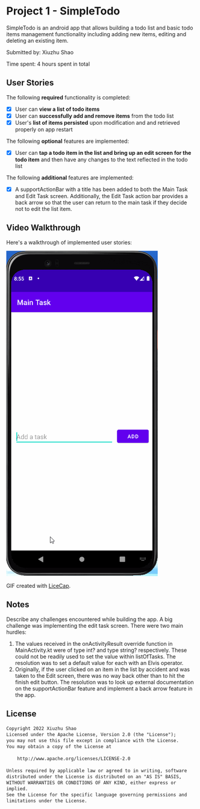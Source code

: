 # Project 1 - SimpleTodo

SimpleTodo is an android app that allows building a todo list and basic todo items management functionality including adding new items, editing and deleting an existing item.

Submitted by: Xiuzhu Shao

Time spent: 4 hours spent in total

## User Stories

The following **required** functionality is completed:

* [X] User can **view a list of todo items**
* [X] User can **successfully add and remove items** from the todo list
* [X] User's **list of items persisted** upon modification and and retrieved properly on app restart

The following **optional** features are implemented:

* [X] User can **tap a todo item in the list and bring up an edit screen for the todo item** and then have any changes to the text reflected in the todo list

The following **additional** features are implemented:

* [X] A supportActionBar with a title has been added to both the Main Task and Edit Task screen. Additionally, the Edit Task action bar provides a back arrow
so that the user can return to the main task if they decide not to edit the list item.

## Video Walkthrough

Here's a walkthrough of implemented user stories:

<img src="./demo.gif" alt="My Project GIF" width="402" height="864">

GIF created with [LiceCap](http://www.cockos.com/licecap/).

## Notes

Describe any challenges encountered while building the app.
A big challenge was implementing the edit task screen. There were two main hurdles:
1) The values received in the onActivityResult override function in MainActivity.kt were of type int? and type string? respectively. These could not be readily used
to set the value within listOfTasks. The resolution was to set a default value for each with an Elvis operator.
2) Originally, if the user clicked on an item in the list by accident and was taken to the Edit screen, there was no way back other than to hit the finish edit button.
The resolution was to look up external documentation on the supportActionBar feature and implement a back arrow feature in the app.

## License

    Copyright 2022 Xiuzhu Shao
    Licensed under the Apache License, Version 2.0 (the "License");
    you may not use this file except in compliance with the License.
    You may obtain a copy of the License at

        http://www.apache.org/licenses/LICENSE-2.0

    Unless required by applicable law or agreed to in writing, software
    distributed under the License is distributed on an "AS IS" BASIS,
    WITHOUT WARRANTIES OR CONDITIONS OF ANY KIND, either express or implied.
    See the License for the specific language governing permissions and
    limitations under the License.
